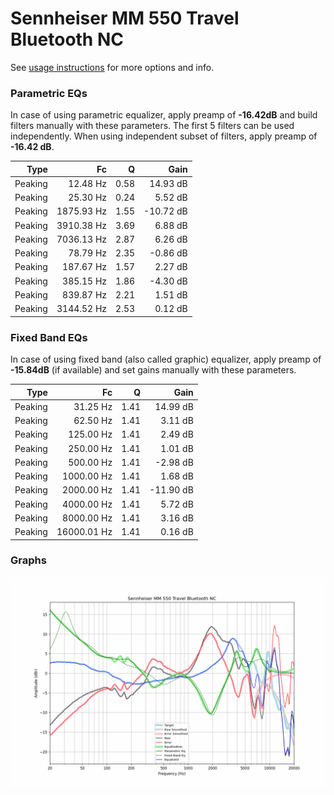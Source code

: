 # Sennheiser MM 550 Travel Bluetooth NC
See [usage instructions](https://github.com/jaakkopasanen/AutoEq#usage) for more options and info.

### Parametric EQs
In case of using parametric equalizer, apply preamp of **-16.42dB** and build filters manually
with these parameters. The first 5 filters can be used independently.
When using independent subset of filters, apply preamp of **-16.42 dB**.

| Type    | Fc         |    Q | Gain      |
|--------:|-----------:|-----:|----------:|
| Peaking | 12.48 Hz   | 0.58 | 14.93 dB  |
| Peaking | 25.30 Hz   | 0.24 | 5.52 dB   |
| Peaking | 1875.93 Hz | 1.55 | -10.72 dB |
| Peaking | 3910.38 Hz | 3.69 | 6.88 dB   |
| Peaking | 7036.13 Hz | 2.87 | 6.26 dB   |
| Peaking | 78.79 Hz   | 2.35 | -0.86 dB  |
| Peaking | 187.67 Hz  | 1.57 | 2.27 dB   |
| Peaking | 385.15 Hz  | 1.86 | -4.30 dB  |
| Peaking | 839.87 Hz  | 2.21 | 1.51 dB   |
| Peaking | 3144.52 Hz | 2.53 | 0.12 dB   |

### Fixed Band EQs
In case of using fixed band (also called graphic) equalizer, apply preamp of **-15.84dB**
(if available) and set gains manually with these parameters.

| Type    | Fc          |    Q | Gain      |
|--------:|------------:|-----:|----------:|
| Peaking | 31.25 Hz    | 1.41 | 14.99 dB  |
| Peaking | 62.50 Hz    | 1.41 | 3.11 dB   |
| Peaking | 125.00 Hz   | 1.41 | 2.49 dB   |
| Peaking | 250.00 Hz   | 1.41 | 1.01 dB   |
| Peaking | 500.00 Hz   | 1.41 | -2.98 dB  |
| Peaking | 1000.00 Hz  | 1.41 | 1.68 dB   |
| Peaking | 2000.00 Hz  | 1.41 | -11.90 dB |
| Peaking | 4000.00 Hz  | 1.41 | 5.72 dB   |
| Peaking | 8000.00 Hz  | 1.41 | 3.16 dB   |
| Peaking | 16000.01 Hz | 1.41 | 0.16 dB   |

### Graphs
![](./Sennheiser%20MM%20550%20Travel%20Bluetooth%20NC.png)